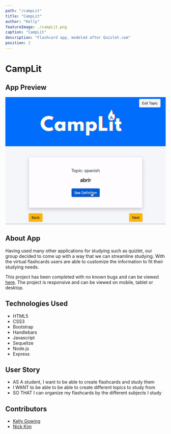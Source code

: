 ```yaml
---
path: "/campLit"
title: "CampLit"
author: "Kelly"
featureImage: ./campLit.png
caption: "CampLit"
description: "Flashcard app, modeled after Quizlet.com"
position: 2
---
```


# CampLit


## App Preview 


![CampLit Preview](./campLit.gif)


## About App

Having used many other applications for studying such as quizlet, our group decided to come up with a way that we can streamline studying. With the virtual flashcards users are able to customize the information to fit their studying needs.

This project has been completed with no known bugs and can be viewed [here](https://camplit.herokuapp.com/). The project is responsive and can be viewed on mobile, tablet or desktop.



## Technologies Used 

- HTML5
- CSS3 
- Bootstrap
- Handlebars
- Javascript
- Sequelize
- Node.js
- Express



## User Story

- AS A student, I want to be able to create flashcards and study them
- I WANT to be able to be able to create different topics to study from
- SO THAT I can organize my flashcards by the different subjects I study

## Contributors
- <a href="https://kelly70ve.github.io/" target="_blank">Kelly Gowing</a>
- <a href="https://github.com/nbkim89" target="_blank">Nick Kim</a>


